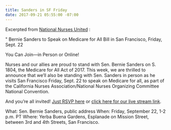 ```yaml
---
title: Sanders in SF Friday
date: 2017-09-21 05:55:00 -07:00
---
```


Excerpted from [National Nurses United](http://www.nationalnursesunited.org/) :

"   Bernie Sanders to Speak on Medicare for All Bill in San Francisco, Friday, Sept. 22

You Can Join—in Person or Online!

Nurses and our allies are proud to stand with Sen. Bernie Sanders on S. 1804, the Medicare for All Act of 2017. This week, we are thrilled to announce that we’ll also be standing with Sen. Sanders in person as he visits San Francisco Friday, Sept. 22 to speak on Medicare for all, as part of the California Nurses Association/National Nurses Organizing Committee National Convention.

And you’re all invited! [Just RSVP here](https://www.facebook.com/events/125231624868836/) or [click here for our live stream link](http://www.nationalnursesunited.org/cvn17). 

What: Sen. Bernie Sanders, public address
When: Friday, September 22, 1-2 p.m. PT
Where: Yerba Buena Gardens, Esplanade on Mission Street, between 3rd and 4th Streets, San Francisco.